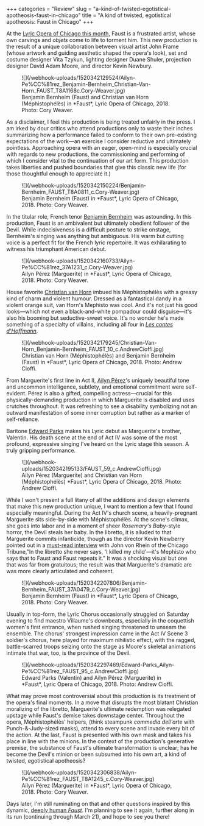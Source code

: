 +++
categories = "Review"
slug = "a-kind-of-twisted-egotistical-apotheosis-faust-in-chicago"
title = "A kind of twisted, egotistical apotheosis: Faust in Chicago"
+++

At the [Lyric Opera of Chicago this month](https://www.lyricopera.org/concertstickets/calendar/2017-2018/productions/lyricopera/faust-opera-tickets#), Faust is a frustrated artist, whose own carvings and *objets* come to life to torment him. This new production is the result of a unique collaboration between visual artist John Frame (whose artwork and guiding aesthetic shaped the opera's look), set and costume designer Vita Tzykun, lighting designer Duane Shuler, projection designer David Adam Moore, and director Kevin Newbury. 

<figure data-type="image">
![](/webhook-uploads/1520342129524/Ailyn-Pe%CC%81rez_Benjamin-Bernheim_Christian-Van-Horn_FAUST_T8A1168c.Cory-Weaver.jpg)
<figcaption>Benjamin Bernheim (Faust) and Christian van Horn (Méphistophélès) in *Faust*, Lyric Opera of Chicago, 2018. Photo: Cory Weaver.</figcaption>
</figure>

As a disclaimer, I feel this production is being treated unfairly in the press. I am irked by dour critics who attend productions only to waste their inches summarizing how a performance failed to conform to their own pre-existing expectations of the work—an exercise I consider reductive and ultimately pointless. Approaching opera with an eager, open-mind is especially crucial with regards to new productions, the commissioning and performing of which I consider vital to the continuation of our art form. This production takes liberties and pushed boundaries that give this classic new life (for those thoughtful enough to appreciate it.)

<figure data-type="image">
![](/webhook-uploads/1520342150224/Benjamin-Bernheim_FAUST_T8A0811_c.Cory-Weaver.jpg)
<figcaption>Benjamin Bernheim (Faust) in *Faust*, Lyric Opera of Chicago, 2018. Photo: Cory Weaver.</figcaption>
</figure>

In the titular role, French tenor [Benjamin Bernheim](/scene/people/benjamin-bernheim/) was astounding. In this production, Faust is an ambivalent but ultimately obedient follower of the Devil. While indecisiveness is a difficult posture to strike onstage, Bernheim's singing was anything but ambiguous. His warm but cutting voice is a perfect fit for the French lyric repertoire. It was exhilarating to witness his triumphant American debut.

<figure data-type="image">
![](/webhook-uploads/1520342160733/Ailyn-Pe%CC%81rez_37A1231_c.Cory-Weaver.jpg)
<figcaption>Ailyn Pérez (Marguerite) in *Faust*, Lyric Opera of Chicago, 2018. Photo: Cory Weaver.</figcaption>
</figure>

House favorite [Christian van Horn](/talking-with-singers-christian-van-horn/) imbued his Méphistophélès with a greasy kind of charm and violent humour. Dressed as a fantastical dandy in a violent orange suit, van Horn's Mephisto was *cool*. And it's not just his good looks—which not even a black-and-white pompadour could disguise—it's also his booming but seductive-sweet voice. It's no wonder he's made something of a specialty of villains, including all four in [*Les contes d'Hoffmann*](http://www.christianvanhorn.com/4-villians).

<figure data-type="image">
![](/webhook-uploads/1520342179245/Christian-Van-Horn_Benjamin-Bernheim_FAUST_10_c.AndrewCioffi.jpg)
<figcaption>Christian van Horn (Méphistophélès) and Benjamin Bernheim (Faust) in *Faust*, Lyric Opera of Chicago, 2018. Photo: Andrew Cioffi.</figcaption>
</figure>

From Marguerite's first line in Act II, [Ailyn Pérez](/talking-with-singers-ailyn-perez/)'s uniquely beautiful tone and uncommon intelligence, subtlety, and emotional commitment were self-evident. Pérez is also a gifted, compelling actress—crucial for this physically-demanding production in which Marguerite is disabled and uses crutches throughout. It was refreshing to see a disability symbolizing not an outward manifestation of some inner corruption but rather as a marker of self-reliance. 

Baritone [Edward Parks](/scene/people/edward-parks/) makes his Lyric debut as Marguerite's brother, Valentin. His death scene at the end of Act IV was some of the most profound, expressive singing I've heard on the Lyric stage this season. A truly gripping performance.

<figure data-type="image">
![](/webhook-uploads/1520342195133/FAUST_59_c.AndrewCioffi.jpg)
<figcaption>Ailyn Pérez (Marguerite) and Christian van Horn (Méphistophélès) *Faust*, Lyric Opera of Chicago, 2018. Photo: Andrew Cioffi.</figcaption>
</figure>

While I won't present a full litany of all the additions and design elements that make this new production unique, I want to mention a few that I found especially meaningful. During the Act IV's church scene, a heavily-pregnant Marguerite sits side-by-side with Méphistophélès. At the scene's climax, she goes into labor and in a moment of sheer *Rosemary's Baby*-style horror, the Devil steals her baby. In the libretto, it is alluded to that Marguerite commits infanticide, though as the director Kevin Newberry pointed out in a [must-read interview](http://www.chicagotribune.com/entertainment/music/vonrhein/ct-ent-classical-lyric-faust-preview-0228-story.html) with John von Rhein of the Chicago Tribune,"In the libretto she never says, 'I killed my child'—it's Mephisto who says that to Faust and Faust repeats it." It was a shocking visual but one that was far from gratuitous; the result was that Marguerite's dramatic arc was more clearly articulated and coherent.

<figure data-type="image">
![](/webhook-uploads/1520342207806/Benjamin-Bernheim_FAUST_37A0479_c.Cory-Weaver.jpg)
<figcaption>Benjamin Bernheim (Faust) in *Faust*, Lyric Opera of Chicago, 2018. Photo: Cory Weaver.</figcaption>
</figure>

Usually in top-form, the Lyric Chorus occasionally struggled on Saturday evening to find maestro Villaume's downbeats, especially in the coquettish women's first entrance, when rushed singing threatened to unseam the ensemble. The chorus' strongest impression came in the Act IV Scene 3 soldier's chorus, here played for maximum nihilistic effect, with the ragged, battle-scarred troops seizing onto the stage as Moore's skeletal animations intimate that war, too, is the province of the Devil.

<figure data-type="image">
![](/webhook-uploads/1520342297469/Edward-Parks_Ailyn-Pe%CC%81rez_FAUST_95_c.AndrewCioffi.jpg)
<figcaption>Edward Parks (Valentin) and Ailyn Pérez (Marguerite) in *Faust*, Lyric Opera of Chicago, 2018. Photo: Andrew Cioffi.</figcaption>
</figure>

What may prove most controversial about this production is its treatment of the opera's final moments. In a move that disrupts the most blatant Christian moralizing of the libretto, Marguerite's ultimate redemption was relegated upstage while Faust's demise takes downstage center. Throughout the opera, Méphistophélès' helpers, (think steampunk *commedia dell'arte* with Punch-&-Judy-sized masks), attend to every scene and invade every bit of the action. At the last, Faust is presented with his own mask and takes his place in line with the minions. In the context of the production's generative premise, the substance of Faust's ultimate transformation is unclear; has he become the Devil's minion or been subsumed into his own art, a kind of twisted, egotistical apotheosis?

<figure data-type="image">
![](/webhook-uploads/1520342306838/Ailyn-Pe%CC%81rez_FAUST_T8A1245_c.Cory-Weaver.jpg)
<figcaption>Ailyn Pérez (Marguerite) in *Faust*, Lyric Opera of Chicago, 2018. Photo: Cory Weaver.</figcaption>
</figure>

Days later, I'm still ruminating on that and other questions inspired by this dynamic, [deeply human *Faust*](https://www.lyricopera.org/concertstickets/calendar/2017-2018/productions/lyricopera/faust-opera-tickets#). I'm planning to see it again, further along in its run (continuing through March 21), and hope to see you there!
